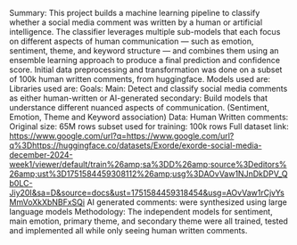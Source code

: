 Summary: 
This project builds a machine learning pipeline to classify whether a social media comment was written by a human or artificial intelligence. The classifier leverages multiple sub-models that each focus on different aspects of human communication — such as emotion, sentiment, theme, and keyword structure — and combines them using an ensemble learning approach to produce a final prediction and confidence score. Initial data preprocessing and transformation was done on a subset of 100k human written comments, from huggingface. Models used are:    Libraries used are:
Goals:
Main: Detect and classify social media comments as either human-written or AI-generated
secondary: Build models that understance different nuanced aspects of communication. (Sentiment, Emotion, Theme and Keyword association)
Data:
Human Written comments:
Original size: 65M rows
subset used for training: 100k rows
Full dataset link: https://www.google.com/url?q=https://www.google.com/url?q%3Dhttps://huggingface.co/datasets/Exorde/exorde-social-media-december-2024-week1/viewer/default/train%26amp;sa%3DD%26amp;source%3Deditors%26amp;ust%3D1751584459308112%26amp;usg%3DAOvVaw1NJnDkDPV_Qb0LC-Jiy20I&sa=D&source=docs&ust=1751584459318454&usg=AOvVaw1rCjvYsMmVoXkXbNBFxSQi
AI generated comments: were synthesized using large language models
Methodology:
The independent models for sentiment, main emotion, primary theme, and secondary theme were all trained, tested and implemented all while only seeing human written comments. 

